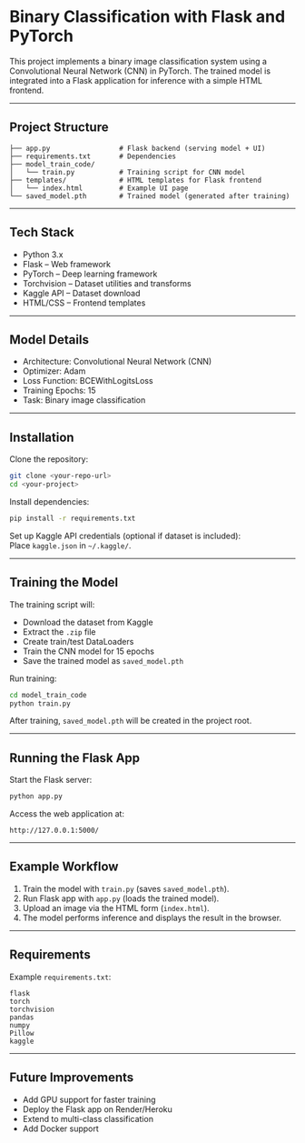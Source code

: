 # Binary Classification with Flask and PyTorch

This project implements a binary image classification system using a Convolutional Neural Network (CNN) in PyTorch. The trained model is integrated into a Flask application for inference with a simple HTML frontend.

---

## Project Structure

```
├── app.py                 # Flask backend (serving model + UI)
├── requirements.txt       # Dependencies
├── model_train_code/  
│   └── train.py           # Training script for CNN model
├── templates/             # HTML templates for Flask frontend
│   └── index.html         # Example UI page
└── saved_model.pth        # Trained model (generated after training)
```

---

## Tech Stack

- Python 3.x  
- Flask – Web framework  
- PyTorch – Deep learning framework  
- Torchvision – Dataset utilities and transforms  
- Kaggle API – Dataset download  
- HTML/CSS – Frontend templates  

---

## Model Details

- Architecture: Convolutional Neural Network (CNN)  
- Optimizer: Adam  
- Loss Function: BCEWithLogitsLoss  
- Training Epochs: 15  
- Task: Binary image classification  

---

## Installation

Clone the repository:

```bash
git clone <your-repo-url>
cd <your-project>
```

Install dependencies:

```bash
pip install -r requirements.txt
```

Set up Kaggle API credentials (optional if dataset is included):  
Place `kaggle.json` in `~/.kaggle/`.

---

## Training the Model

The training script will:  
- Download the dataset from Kaggle  
- Extract the `.zip` file  
- Create train/test DataLoaders  
- Train the CNN model for 15 epochs  
- Save the trained model as `saved_model.pth`  

Run training:

```bash
cd model_train_code
python train.py
```

After training, `saved_model.pth` will be created in the project root.

---

## Running the Flask App

Start the Flask server:

```bash
python app.py
```

Access the web application at:

```
http://127.0.0.1:5000/
```

---

## Example Workflow

1. Train the model with `train.py` (saves `saved_model.pth`).  
2. Run Flask app with `app.py` (loads the trained model).  
3. Upload an image via the HTML form (`index.html`).  
4. The model performs inference and displays the result in the browser.  

---

## Requirements

Example `requirements.txt`:

```
flask
torch
torchvision
pandas
numpy
Pillow
kaggle
```

---

## Future Improvements

- Add GPU support for faster training  
- Deploy the Flask app on Render/Heroku  
- Extend to multi-class classification  
- Add Docker support  
